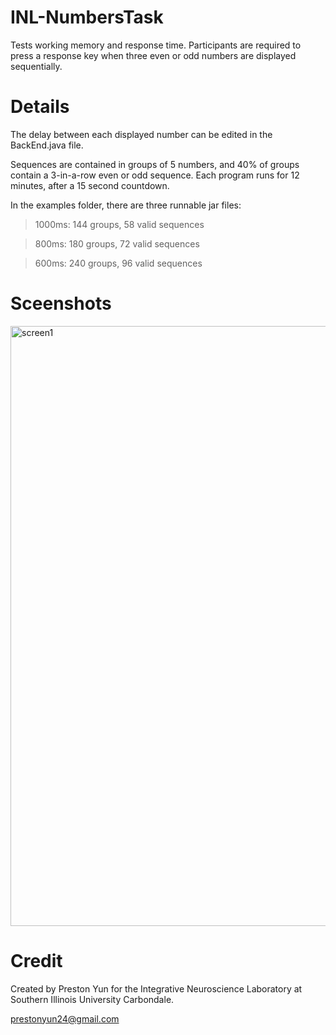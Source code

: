 # INL-NumbersTask
Tests working memory and response time. Participants are required to press a response key when three even or odd numbers are displayed sequentially.

# Details

The delay between each displayed number can be edited in the BackEnd.java file.

Sequences are contained in groups of 5 numbers, and 40% of groups contain a 3-in-a-row even or odd sequence. Each program runs for 12 minutes, after a 15 second countdown.

In the examples folder, there are three runnable jar files:

> 1000ms: 144 groups, 58 valid sequences

> 800ms: 180 groups, 72 valid sequences

> 600ms: 240 groups, 96 valid sequences

# Sceenshots

<img width="960" alt="screen1" src="https://user-images.githubusercontent.com/40635145/43986417-8a3b68d0-9cde-11e8-8220-2fdfc3cd6d3e.png">


# Credit

Created by Preston Yun for the Integrative Neuroscience Laboratory at Southern Illinois University Carbondale.

prestonyun24@gmail.com
